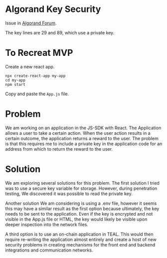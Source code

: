 # Algorand Key Security


Issue in [Algorand Forum](https://forum.algorand.org/t/mechanism-for-secure-keys-in-application/9880).

The key lines are 29 and 89, which use a private key.

# To Recreat MVP

Create a new react app.

```
npx create-react-app my-app
cd my-app
npm start
```

Copy and paste the ```App.js``` file.

# Problem

We am working on an application in the JS-SDK with React. The Application allows a user to take a certain action. When the user action results in a certain outcome, the application returns a reward to the user. The problem is that this requires me to include a private key in the application code for an address from which to return the reward to the user.

# Solution

We am exploring several solutions for this problem. The first solution I tried was to use a secure key variable for storage. However, during penetration testing, We discovered it was possible to read the private key.

Another solution We am considering is using a .env file, however it seems this may have a similar result as the first option because ultimately, the key needs to be sent to the application. Even if the key is encrypted and not visible in the App.js file or HTML, the key would likely be visible upon deeper inspection into the network files.

A third option is to use an on-chain application in TEAL. This would then require re-writing the application almost entirely and create a host of new security problems in creating mechanisms for the front end and backend integrations and communication networks.
